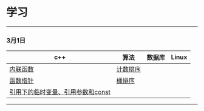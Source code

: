 # 学习
---
### 3月1日
| c++ |算法| 数据库 | Linux|
| --- |---| ---| --- |
|[内联函数](./3月1日/c++/内联函数/main.cpp)|[计数排序](./3月1日/算法/计数排序/main.cpp) |
|[函数指针](./3月1日/c++/函数指针/main.cpp)|[桶排序](./3月1日/算法/BucketSort/main.cpp) |
|[引用下的临时变量、引用参数和const](./3月1日/c++/引用下的临时变量、引用参数和const/README.md)|

---